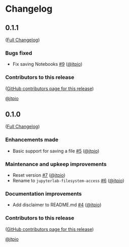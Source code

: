 # Changelog

<!-- <START NEW CHANGELOG ENTRY> -->

## 0.1.1

([Full Changelog](https://github.com/jtpio/jupyterlab-filesystem-access/compare/v0.1.0...3d9774618956b282ebb9f3498c6e0f3731dea86d))

### Bugs fixed

- Fix saving Notebooks [#9](https://github.com/jtpio/jupyterlab-filesystem-access/pull/9) ([@jtpio](https://github.com/jtpio))

### Contributors to this release

([GitHub contributors page for this release](https://github.com/jtpio/jupyterlab-filesystem-access/graphs/contributors?from=2022-04-09&to=2022-04-09&type=c))

[@jtpio](https://github.com/search?q=repo%3Ajtpio%2Fjupyterlab-filesystem-access+involves%3Ajtpio+updated%3A2022-04-09..2022-04-09&type=Issues)

<!-- <END NEW CHANGELOG ENTRY> -->

## 0.1.0

([Full Changelog](https://github.com/jtpio/jupyterlab-filesystem-access/compare/cec8cbbce5042c8f7d6dce07265fba5a5317c8df...bbc9d3597d0694178d96c00268ff6d501b6a1268))

### Enhancements made

- Basic support for saving a file [#5](https://github.com/jtpio/jupyterlab-filesystem-access/pull/5) ([@jtpio](https://github.com/jtpio))

### Maintenance and upkeep improvements

- Reset version [#7](https://github.com/jtpio/jupyterlab-filesystem-access/pull/7) ([@jtpio](https://github.com/jtpio))
- Rename to `jupyterlab-filesystem-access` [#6](https://github.com/jtpio/jupyterlab-filesystem-access/pull/6) ([@jtpio](https://github.com/jtpio))

### Documentation improvements

- Add disclaimer to README.md [#4](https://github.com/jtpio/jupyterlab-filesystem-access/pull/4) ([@jtpio](https://github.com/jtpio))

### Contributors to this release

([GitHub contributors page for this release](https://github.com/jtpio/jupyterlab-filesystem-access/graphs/contributors?from=2022-04-08&to=2022-04-09&type=c))

[@jtpio](https://github.com/search?q=repo%3Ajtpio%2Fjupyterlab-filesystem-access+involves%3Ajtpio+updated%3A2022-04-08..2022-04-09&type=Issues)
